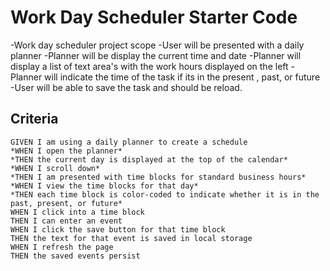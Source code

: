 # Work Day Scheduler Starter Code

-Work day scheduler project scope
    -User will be presented with a daily planner
    -Planner will be display the current time and date
    -Planner will display a list of text area's with the work hours displayed on the left
    -Planner will indicate the time of the task if its in the present , past, or future
    -User will be able to save the task and should be reload.


## Criteria
````
GIVEN I am using a daily planner to create a schedule
*WHEN I open the planner*
*THEN the current day is displayed at the top of the calendar*
*WHEN I scroll down*
*THEN I am presented with time blocks for standard business hours*
*WHEN I view the time blocks for that day*
*THEN each time block is color-coded to indicate whether it is in the past, present, or future*
WHEN I click into a time block
THEN I can enter an event
WHEN I click the save button for that time block
THEN the text for that event is saved in local storage
WHEN I refresh the page
THEN the saved events persist

````



